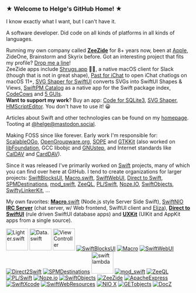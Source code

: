 ### ★ Welcome to Helge's GitHub Home! ★

I know exactly what I want, but I can't have it.

A software developer. Did code on all kinds of platforms in all kinds of languages.

Running my own company called [**ZeeZide**](https://zeezide.de/) for 8+ years now, 
been at 
[Apple](https://support.apple.com/en-us/HT204283), ZideOne, 
Brainstorm and Skyrix before.
Got an interesting project that fits my profile? [Drop me a line](https://zeezide.com/contact.html)!
<br>
ZeeZide apps include [Shrugs.app](https://shrugs.app) 🤷‍♀️, a native macOS client for Slack (though that is not in great shape),
[Past for iChat](https://zeezide.de/en/products/past/index.html) to open iChat chatlogs on macOS 11+,
[SVG Shaper for SwiftUI](https://zeezide.de/en/products/svgshaper/index.html) converts SVGs into SwiftUI Shapes & Views,
[SwiftPM Catalog](https://zeezide.de/en/products/swiftpmcatalog/) as a native app for the Swift package index,
[CodeCows](https://zeezide.de/en/products/codecows/index.html) and
[5 GUIs](https://zeezide.de/en/products/5guis/index.html).<br>
**Want to support my work**? 
Buy an app:
[Code for SQLite3](https://apps.apple.com/us/app/code-for-sqlite3/id1638111010),
[SVG Shaper](https://apps.apple.com/us/app/svg-shaper-for-swiftui/id1566140414),
[HMScriptEditor](https://apps.apple.com/us/app/hmscripteditor/id1483239744).
You don't have to use it! 😀

Articles about Swift and other technologies can be found on my
[homepage](https://www.helgehess.eu/articles.html).
Tooting at [@helge@mastodon.social](https://mastodon.social/@helge).

Making FOSS since like forever.
Early work I'm responsible for:
[ScalableOGo](http://www.scalableogo.org),
[OpenGroupware.org](http://www.opengroupware.org),
[SOPE](http://sope.opengroupware.org) and
[GTKKit](http://ftp.gnome.org/pub/gimp/gtk/objc-gtkkit/)
(also worked on
[libFoundation](https://github.com/AlwaysRightInstitute/libFoundation),
GCC libobjc and [GNUstep](http://www.gnustep.org),
and Internet standards like [CalDAV](http://caldav.de) and [CardDAV](http://carddav.de)).

Since it was released I've primarily worked on 
[Swift](https://swift.org) 
projects, many of which you can find over here at GitHub.
I tend to create organizations for larger projects:
[SwiftBlocksUI](https://github.com/SwiftBlocksUI),
[Macro.swift](https://github.com/Macro-swift),
[SwiftWebUI](https://github.com/SwiftWebUI),
[Direct to Swift](https://github.com/DirectToSwift),
[SPMDestinations](https://github.com/SPMDestinations),
[mod_swift](https://github.com/modswift),
[ZeeQL](https://github.com/ZeeQL),
[PL/Swift](https://github.com/PL-Swift),
[Noze.IO](https://github.com/NozeIO),
[SwiftObjects](https://github.com/SwiftObjects),
[SwiftyLinkerKit](https://github.com/SwiftyLinkerKit), …


My own favorites:
[**Macro**.swift](https://github.com/Macro-swift/MacroApp/blob/develop/README.md) 
(Node.js style Server Side Swift),
[SwiftNIO **IRC Server**](https://github.com/NozeIO/swift-nio-irc-server) 
(chat server, w/ Web frontend, SwiftUI client and [Eliza](https://en.wikipedia.org/wiki/ELIZA)),
[**Direct to SwiftUI**](https://github.com/DirectToSwift/DirectToSwiftUI) 
(rule driven SwiftUI database apps)
and
[**UXKit**](https://github.com/ZeeZide/UXKit) 
(UIKit and AppKit apps from a single source).


<a href="https://github.com/Lighter-swift"><img width=60 height=60  src="https://camo.githubusercontent.com/62b03fa294eb9a8cf66e3e88a07f0e9e066a0ac73d8b26624c57b85ac63159fb/68747470733a2f2f7a65657a6964652e636f6d2f696d672f6c6967687465722f4c6967687465723235362e706e67" alt="Lighter.swift" /></a>
<a href="https://github.com/Data-swift"><img width=60 height=60  src="https://avatars.githubusercontent.com/u/145857583?s=60&v=4" alt="Data.swift" /></a>
<a href="https://github.com/ZeeZide/ViewController"><img width=60 height=60  src="http://www.alwaysrightinstitute.com/images/vc/ViewControllerIcon256.png" alt="ViewController"     /></a>
<a href="https://github.com/SwiftBlocksUI"       ><img src="https://avatars0.githubusercontent.com/u/68433678?s=60&v=4" alt="SwiftBlocksUI"     /></a>
<a href="https://github.com/Macro-swift"         ><img src="https://avatars1.githubusercontent.com/u/59569168?s=60&v=4" alt="Macro"             /></a>
<a href="https://github.com/SwiftWebUI"          ><img src="https://avatars1.githubusercontent.com/u/52378706?s=60&v=4" alt="SwiftWebUI"        /></a>
<a href="https://github.com/DirectToSwift"       ><img src="https://avatars3.githubusercontent.com/u/55363107?s=60&v=4" alt="Direct2Swift"      /></a>
<a href="https://github.com/SPMDestinations"     ><img src="https://avatars3.githubusercontent.com/u/69114296?s=60&v=4" alt="SPMDestinations"   /></a>
<a href="https://github.com/SwiftXcode/swift-lambda"><img src="https://camo.githubusercontent.com/0095dd8a08178d36571f26766b156eb152531d1d/687474703a2f2f7a65657a6964652e636f6d2f696d672f6c616d6264612f73776966742d6c616d6264612d323536783235362e706e67" alt="swift lambda" width="60" height="60" /></a>
<a href="https://github.com/modswift"            ><img src="https://avatars1.githubusercontent.com/u/26199566?s=60&v=4" alt="mod_swift"         /></a>
<a href="https://github.com/ZeeQL"               ><img src="https://avatars1.githubusercontent.com/u/26922908?s=60&v=4" alt="ZeeQL"             /></a>
<a href="https://github.com/PL-Swift"            ><img src="https://avatars0.githubusercontent.com/u/35143538?s=60&v=4" alt="PL/Swift"          /></a>
<a href="https://github.com/NozeIO"              ><img src="https://avatars1.githubusercontent.com/u/19689921?s=60&v=4" alt="Noze.io"           /></a>
<a href="https://github.com/SwiftObjects"        ><img src="https://avatars3.githubusercontent.com/u/39711873?s=60&v=4" alt="SwiftObjects"      /></a>
<a href="https://github.com/ZeeZide"             ><img src="https://avatars0.githubusercontent.com/u/10814202?s=60&v=4" alt="ZeeZide"           /></a>
<a href="https://github.com/ApacheExpress"       ><img src="https://avatars0.githubusercontent.com/u/26922917?s=60&v=4" alt="ApacheExpress"     /></a>
<a href="https://github.com/SwiftXcode"          ><img src="https://avatars1.githubusercontent.com/u/36967536?s=60&v=4" alt="SwiftXcode"        /></a>
<a href="https://github.com/SwiftWebResources"   ><img src="https://avatars2.githubusercontent.com/u/39731555?s=60&v=4" alt="SwiftWebResources" /></a>
<a href="https://github.com/SwiftNIOExtras"      ><img src="https://avatars1.githubusercontent.com/u/41732830?s=60&v=4" alt="NIO X"             /></a>
<a href="https://github.com/GETobjects"          ><img src="https://avatars1.githubusercontent.com/u/50487274?s=60&v=4" alt="GETobjects"        /></a>
<a href="https://github.com/DoccZz"              ><img src="https://avatars1.githubusercontent.com/u/86746085?s=60&v=4" alt="DocZ"              /></a>
